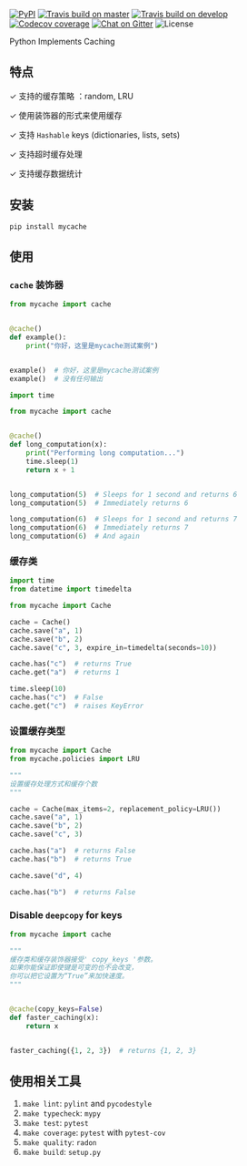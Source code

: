 
[![PyPI](https://img.shields.io/pypi/v/pycaches?style=flat-square)](https://pypi.org/project/pycaches/)
[![Travis build on master](https://img.shields.io/travis/codingjerk/pycaches/master?style=flat-square)](https://travis-ci.org/github/codingjerk/pycaches)
[![Travis build on develop](https://img.shields.io/travis/codingjerk/pycaches/develop?label=develop&style=flat-square)](https://travis-ci.org/github/codingjerk/pycaches)
[![Codecov coverage](https://img.shields.io/codecov/c/gh/codingjerk/pycaches/develop?token=VHP5IBJTDJ&style=flat-square)](https://codecov.io/gh/codingjerk/pycaches/)
[![Chat on Gitter](https://img.shields.io/gitter/room/codingjerk/pycaches?style=flat-square)](https://gitter.im/codingjerk/pycaches)
![License](https://img.shields.io/pypi/l/pycaches?style=flat-square)

Python Implements Caching

## 特点

✓ 支持的缓存策略 ：random, LRU

✓ 使用装饰器的形式来使用缓存

✓ 支持 `Hashable` keys (dictionaries, lists, sets)

✓ 支持超时缓存处理

✓ 支持缓存数据统计

## 安装

```
pip install mycache
```

## 使用

### `cache` 装饰器

```python
from mycache import cache


@cache()
def example():
    print("你好，这里是mycache测试案例")


example()  # 你好，这里是mycache测试案例
example()  # 没有任何输出
```

```python
import time

from mycache import cache


@cache()
def long_computation(x):
    print("Performing long computation...")
    time.sleep(1)
    return x + 1


long_computation(5)  # Sleeps for 1 second and returns 6
long_computation(5)  # Immediately returns 6

long_computation(6)  # Sleeps for 1 second and returns 7
long_computation(6)  # Immediately returns 7
long_computation(6)  # And again
```

### 缓存类

```python
import time
from datetime import timedelta

from mycache import Cache

cache = Cache()
cache.save("a", 1)
cache.save("b", 2)
cache.save("c", 3, expire_in=timedelta(seconds=10))

cache.has("c")  # returns True
cache.get("a")  # returns 1

time.sleep(10)
cache.has("c")  # False
cache.get("c")  # raises KeyError
```

### 设置缓存类型

```python
from mycache import Cache
from mycache.policies import LRU

"""
设置缓存处理方式和缓存个数
"""

cache = Cache(max_items=2, replacement_policy=LRU())
cache.save("a", 1)
cache.save("b", 2)
cache.save("c", 3)

cache.has("a")  # returns False
cache.has("b")  # returns True

cache.save("d", 4)

cache.has("b")  # returns False
```

### Disable `deepcopy` for keys

```python
from mycache import cache

"""
缓存类和缓存装饰器接受' copy_keys '参数。
如果你能保证即使键是可变的也不会改变，
你可以把它设置为“True”来加快速度。
"""


@cache(copy_keys=False)
def faster_caching(x):
    return x


faster_caching({1, 2, 3})  # returns {1, 2, 3}
```

## 使用相关工具

1. `make lint`: `pylint` and `pycodestyle`
1. `make typecheck`: `mypy`
1. `make test`: `pytest`
1. `make coverage`: `pytest` with `pytest-cov`
1. `make quality`: `radon`
1. `make build`: `setup.py`
